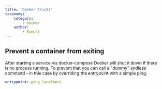```yaml
---
title: 'Docker Tricks'
taxonomy:
    category:
        - Docker
    author:
        - Knecht
---
```


## Prevent a container from exiting
After starting a service via docker-compose Docker will shut it down if there is no process running. To prevent that you can call a "dummy" endless command - in this case by overriding the entrypoint with a simple ping.
```yaml
entrypoint: ping localhost
```